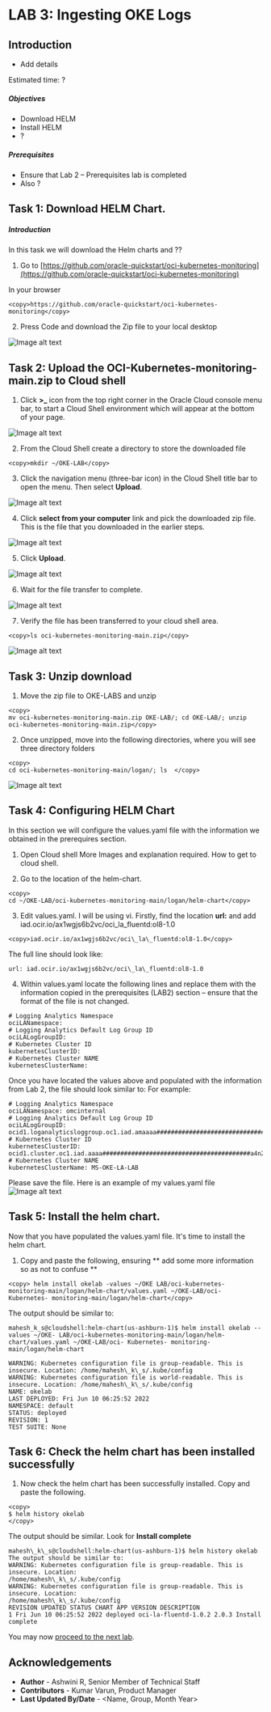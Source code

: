 
# LAB 3: Ingesting OKE Logs

## Introduction

*   Add details

Estimated time: ?  

##### Objectives

*   Download HELM
*   Install HELM
*   ?




##### Prerequisites

*   Ensure that Lab 2 – Prerequisites lab is completed
*   Also ?



## Task 1: Download HELM Chart.



##### Introduction

In this task we will download the Helm charts and ??  

1.  Go to [https://github.com/oracle-quickstart/oci-kubernetes-monitoring](https://github.com/oracle-quickstart/oci-kubernetes-monitoring)

In your browser
```
<copy>https://github.com/oracle-quickstart/oci-kubernetes-monitoring</copy>
 ```

2.  Press Code and download the Zip file to your local desktop

![Image alt text](images/11.jpg "Image title")


## Task 2: Upload the OCI-Kubernetes-monitoring-main.zip to Cloud shell

1.  Click **\>\_** icon from the top right corner in the Oracle Cloud console menu bar, to start a Cloud Shell environment which will appear at the bottom of your page.

![Image alt text](images/12.jpg "Image title")

2.  From the Cloud Shell create a directory to store the downloaded file
```
<copy>mkdir ~/OKE-LAB</copy>  
```
3.  Click the navigation menu (three-bar icon) in the Cloud Shell title bar to open the menu. Then select **Upload**.

![Image alt text](images/14.jpg "Image title")

4.  Click **select from your computer** link and pick the downloaded zip file. This is the file that you downloaded in the earlier steps.


![Image alt text](images/15.jpg "Image title")  


5.  Click **Upload**.

![Image alt text](images/16.jpg "Image title")


6.  Wait for the file transfer to complete.

![Image alt text](images/17.jpg "Image title")


7.  Verify the file has been transferred to your cloud shell area.

```
<copy>ls oci-kubernetes-monitoring-main.zip</copy>  
```

![Image alt text](images/19.jpg "Image title")


## Task 3: Unzip download



1.  Move the zip file to OKE-LABS and unzip

```
<copy>
mv oci-kubernetes-monitoring-main.zip OKE-LAB/; cd OKE-LAB/; unzip oci-kubernetes-monitoring-main.zip</copy>
```

2.  Once unzipped, move into the following directories, where you will see three directory folders
```
<copy>
cd oci-kubernetes-monitoring-main/logan/; ls  </copy>
```
![Image alt text](images/30.jpg "Image title")







## Task 4: Configuring HELM Chart

In this section we will configure the values.yaml file with the information we obtained in the prerequires section.  

1.  Open Cloud shell
More Images and explanation required. How to get to cloud shell.

2.  Go to the location of the helm-chart.
```
<copy>
cd ~/OKE-LAB/oci-kubernetes-monitoring-main/logan/helm-chart</copy>
```

3.  Edit values.yaml.  I will be using vi.  Firstly, find the location **url:**
and add iad.ocir.io/ax1wgjs6b2vc/oci\_la\_fluentd:ol8-1.0
```
<copy>iad.ocir.io/ax1wgjs6b2vc/oci\_la\_fluentd:ol8-1.0</copy>
```
The full line should look like:
```
url: iad.ocir.io/ax1wgjs6b2vc/oci\_la\_fluentd:ol8-1.0
```

4. Within values.yaml locate the following lines and replace them with the information copied in the prerequisites (LAB2) section – ensure that the format of the file is not changed.

```
# Logging Analytics Namespace  
ociLANamespace:
# Logging Analytics Default Log Group ID  
ociLALogGroupID:
# Kubernetes Cluster ID  
kubernetesClusterID:
# Kubernetes Cluster NAME  
kubernetesClusterName:  
```
Once you have located the values above and populated with the information from Lab 2, the file should look similar to:
    For example:  
```
# Logging Analytics Namespace  
ociLANamespace: omcinternal
# Logging Analytics Default Log Group ID  
ociLALogGroupID: ocid1.loganalyticsloggroup.oc1.iad.amaaaa##############################2rgmyei4yr7wybq
# Kubernetes Cluster ID  
kubernetesClusterID: ocid1.cluster.oc1.iad.aaaa#########################################a4n2fzjgqa
# Kubernetes Cluster NAME  
kubernetesClusterName: MS-OKE-LA-LAB  
```

Please save the file.  Here is an example of my values.yaml file  
![Image alt text](images/33.jpg "Image title")

## Task 5: Install the helm chart.

Now that you have populated the values.yaml file. It's time to install the helm chart.  

1.  Copy and paste the following, ensuring ** add some more information so as not to confuse **
```
<copy> helm install okelab -values ~/OKE LAB/oci-kubernetes-monitoring-main/logan/helm-chart/values.yaml ~/OKE-LAB/oci- Kubernetes- monitoring-main/logan/helm-chart</copy>
```

The output should be similar to:  
```
mahesh_k_s@cloudshell:helm-chart(us-ashburn-1)$ helm install okelab --values ~/OKE- LAB/oci-kubernetes-monitoring-main/logan/helm-chart/values.yaml ~/OKE-LAB/oci- Kubernetes- monitoring-main/logan/helm-chart

WARNING: Kubernetes configuration file is group-readable. This is insecure. Location: /home/mahesh\_k\_s/.kube/config  
WARNING: Kubernetes configuration file is world-readable. This is insecure. Location: /home/mahesh\_k\_s/.kube/config  
NAME: okelab  
LAST DEPLOYED: Fri Jun 10 06:25:52 2022  
NAMESPACE: default  
STATUS: deployed  
REVISION: 1  
TEST SUITE: None  
```

## Task 6: Check the helm chart has been installed successfully


1. Now check the helm chart has been successfully installed. Copy and paste the following.  
```
<copy>
$ helm history okelab
</copy>
```

The output should be similar. Look for **Install complete**
```
mahesh\_k\_s@cloudshell:helm-chart(us-ashburn-1)$ helm history okelab  
The output should be similar to:  
WARNING: Kubernetes configuration file is group-readable. This is insecure. Location:  
/home/mahesh\_k\_s/.kube/config  
WARNING: Kubernetes configuration file is group-readable. This is insecure. Location:  
/home/mahesh\_k\_s/.kube/config  
REVISION UPDATED STATUS CHART APP VERSION DESCRIPTION  
1 Fri Jun 10 06:25:52 2022 deployed oci-la-fluentd-1.0.2 2.0.3 Install complete
```

You may now [proceed to the next lab](#next).


## Acknowledgements
* **Author** - Ashwini R, Senior Member of Technical Staff
* **Contributors** -  Kumar Varun, Product Manager
* **Last Updated By/Date** - <Name, Group, Month Year>
